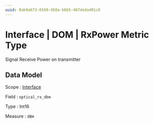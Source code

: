```yaml
---
uuid: 0ab9a673-6569-450a-bbb5-467dedad91c8
---
```

# Interface | DOM | RxPower Metric Type

Signal Receive Power on transmitter

## Data Model

Scope
: [Interface](../../../scopes/interface.md)

Field
: `optical_rx_dbm`

Type
: Int16

Measure
: `dBm`
